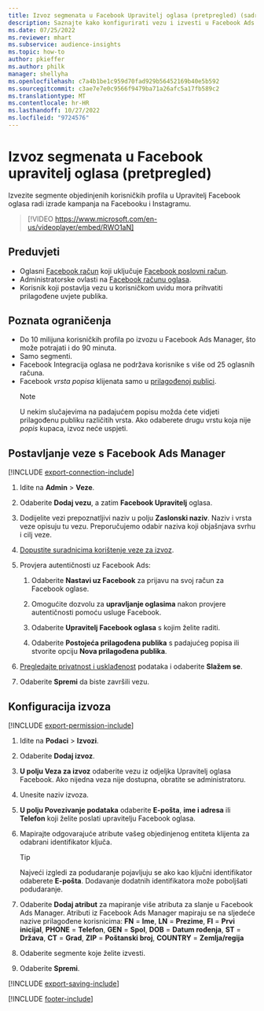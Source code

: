 ```yaml
---
title: Izvoz segmenata u Facebook Upravitelj oglasa (pretpregled) (sadrži videozapise)
description: Saznajte kako konfigurirati vezu i izvesti u Facebook Ads Manager.
ms.date: 07/25/2022
ms.reviewer: mhart
ms.subservice: audience-insights
ms.topic: how-to
author: pkieffer
ms.author: philk
manager: shellyha
ms.openlocfilehash: c7a4b1be1c959d70fad929b56452169b40e5b592
ms.sourcegitcommit: c3ae7e7e0c9566f9479ba71a26afc5a17fb589c2
ms.translationtype: MT
ms.contentlocale: hr-HR
ms.lasthandoff: 10/27/2022
ms.locfileid: "9724576"
---
```

# <a name="export-segments-to-facebook-ads-manager-preview"></a>Izvoz segmenata u Facebook upravitelj oglasa (pretpregled)

Izvezite segmente objedinjenih korisničkih profila u Upravitelj Facebook oglasa radi izrade kampanja na Facebooku i Instagramu.

> [!VIDEO https://www.microsoft.com/en-us/videoplayer/embed/RWO1aN]

## <a name="prerequisites"></a>Preduvjeti

- Oglasni [Facebook račun](https://www.facebook.com/business/learn/lessons/step-by-step-ads-manager-account) koji uključuje [Facebook poslovni račun](https://business.facebook.com/).
- Administratorske ovlasti na [Facebook računu oglasa](https://www.facebook.com/business/learn/lessons/step-by-step-ads-manager-account).
- Korisnik koji postavlja vezu u korisničkom uvidu mora prihvatiti prilagođene uvjete publika.

## <a name="known-limitations"></a>Poznata ograničenja

- Do 10 milijuna korisničkih profila po izvozu u Facebook Ads Manager, što može potrajati i do 90 minuta.
- Samo segmenti.
- Facebook Integracija oglasa ne podržava korisnike s više od 25 oglasnih računa.
- Facebook *vrsta popisa* klijenata samo u [prilagođenoj publici](https://www.facebook.com/business/help/744354708981227?id=2469097953376494).
  > [!NOTE]
  > U nekim slučajevima na padajućem popisu možda ćete vidjeti prilagođenu publiku različitih vrsta. Ako odaberete drugu vrstu koja nije *popis* kupaca, izvoz neće uspjeti.

## <a name="set-up-connection-to-facebook-ads-manager"></a>Postavljanje veze s Facebook Ads Manager

[!INCLUDE [export-connection-include](includes/export-connection-admn.md)]

1. Idite na **Admin** > **Veze**.

1. Odaberite **Dodaj vezu**, a zatim **Facebook Upravitelj** oglasa.

1. Dodijelite vezi prepoznatljivi naziv u polju **Zaslonski naziv**. Naziv i vrsta veze opisuju tu vezu. Preporučujemo odabir naziva koji objašnjava svrhu i cilj veze.

1. [Dopustite suradnicima korištenje veze za izvoz](connections.md#allow-contributors-to-use-a-connection-for-exports).

1. Provjera autentičnosti uz Facebook Ads:

   1. Odaberite **Nastavi uz Facebook** za prijavu na svoj račun za Facebook oglase.

   1. Omogućite dozvolu za **upravljanje oglasima** nakon provjere autentičnosti pomoću usluge Facebook.

   1. Odaberite **Upravitelj Facebook oglasa** s kojim želite raditi.

   1. Odaberite **Postojeća prilagođena publika** s padajućeg popisa ili stvorite opciju **Nova prilagođena publika**.

1. [Pregledajte privatnost i usklađenost](connections.md#data-privacy-and-compliance) podataka i odaberite **Slažem se**.

1. Odaberite **Spremi** da biste završili vezu.

## <a name="configure-an-export"></a>Konfiguracija izvoza

[!INCLUDE [export-permission-include](includes/export-permission.md)]

1. Idite na **Podaci** > **Izvozi**.

1. Odaberite **Dodaj izvoz**.

1. **U polju Veza za izvoz** odaberite vezu iz odjeljka Upravitelj oglasa Facebook. Ako nijedna veza nije dostupna, obratite se administratoru.

1. Unesite naziv izvoza.

1. **U polju Povezivanje podataka** odaberite **E-pošta**, **ime i adresa** ili **Telefon** koji želite poslati upravitelju Facebook oglasa.

1. Mapirajte odgovarajuće atribute vašeg objedinjenog entiteta klijenta za odabrani identifikator ključa.
   > [!TIP]
   > Najveći izgledi za podudaranje pojavljuju se ako kao ključni identifikator odaberete **E-pošta**. Dodavanje dodatnih identifikatora može poboljšati podudaranje.

1. Odaberite **Dodaj atribut** za mapiranje više atributa za slanje u Facebook Ads Manager. Atributi iz Facebook Ads Manager mapiraju se na sljedeće nazive prilagođene korisnicima: **FN** = **Ime**, **LN** = **Prezime**, **FI** = **Prvi inicijal**, **PHONE** = **Telefon**, **GEN** = **Spol**, **DOB** = **Datum rođenja**, **ST** = **Država**, **CT** = **Grad**, **ZIP** = **Poštanski broj**, **COUNTRY** = **Zemlja/regija**

1. Odaberite segmente koje želite izvesti.

1. Odaberite **Spremi**.

[!INCLUDE [export-saving-include](includes/export-saving.md)]

[!INCLUDE [footer-include](includes/footer-banner.md)]
